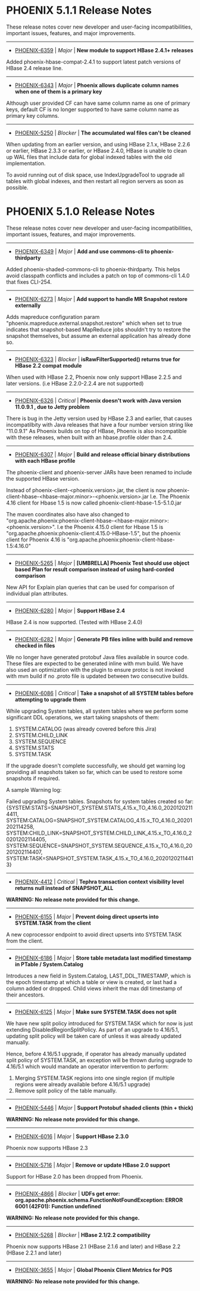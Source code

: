 
<!---
# Licensed to the Apache Software Foundation (ASF) under one
# or more contributor license agreements.  See the NOTICE file
# distributed with this work for additional information
# regarding copyright ownership.  The ASF licenses this file
# to you under the Apache License, Version 2.0 (the
# "License"); you may not use this file except in compliance
# with the License.  You may obtain a copy of the License at
#
#     http://www.apache.org/licenses/LICENSE-2.0
#
# Unless required by applicable law or agreed to in writing, software
# distributed under the License is distributed on an "AS IS" BASIS,
# WITHOUT WARRANTIES OR CONDITIONS OF ANY KIND, either express or implied.
# See the License for the specific language governing permissions and
# limitations under the License.
-->
# PHOENIX  5.1.1 Release Notes

These release notes cover new developer and user-facing incompatibilities, important issues, features, and major improvements.


---

* [PHOENIX-6359](https://issues.apache.org/jira/browse/PHOENIX-6359) | *Major* | **New module to support HBase 2.4.1+ releases**

Added phoenix-hbase-compat-2.4.1 to support latest patch versions of HBase 2.4 release line.


---

* [PHOENIX-6343](https://issues.apache.org/jira/browse/PHOENIX-6343) | *Major* | **Phoenix allows duplicate column names when one of them is a primary key**

Although user provided CF can have same column name as one of primary keys, default CF is no longer supported to have same column name as primary key columns.


---

* [PHOENIX-5250](https://issues.apache.org/jira/browse/PHOENIX-5250) | *Blocker* | **The accumulated wal files can't be cleaned**

When updating from  an earlier version, and using HBase 2.1.x, HBase 2.2.6 or earlier, HBase 2.3.3 or earlier, or HBase 2.4.0, HBase is unable to clean up WAL files that include data for global indexed tables with the old implementation.

To avoid running out of disk space, use IndexUpgradeTool to upgrade all tables with global indexes, and then restart all region servers as soon as possible.



# PHOENIX  5.1.0 Release Notes

These release notes cover new developer and user-facing incompatibilities, important issues, features, and major improvements.


---

* [PHOENIX-6349](https://issues.apache.org/jira/browse/PHOENIX-6349) | *Major* | **Add and use commons-cli to phoenix-thirdparty**

Added phoenix-shaded-commons-cli to phoenix-thirdparty.
This helps avoid classpath conflicts and includes a patch on top of commons-cli 1.4.0 that fixes CLI-254.


---

* [PHOENIX-6273](https://issues.apache.org/jira/browse/PHOENIX-6273) | *Major* | **Add support to handle MR Snapshot restore externally**

Adds mapreduce configuration param "phoenix.mapreduce.external.snapshot.restore" which when set to true indicates that snapshot-based MapReduce jobs shouldn't try to restore the snapshot themselves, but assume an external application has already done so.


---

* [PHOENIX-6323](https://issues.apache.org/jira/browse/PHOENIX-6323) | *Blocker* | **isRawFilterSupported() returns true for HBase 2.2 compat module**

When used with HBase 2.2, Phoenix now only support HBase 2.2.5 and later versions. (i.e HBase 2.2.0-2.2.4 are not supported)


---

* [PHOENIX-6326](https://issues.apache.org/jira/browse/PHOENIX-6326) | *Critical* | **Phoenix doesn't work with Java version 11.0.9.1 , due to Jetty problem**

There is bug in the Jetty version used by HBase 2.3 and earlier, that causes incompatilbity with Java releases that have a four number version string like  "11.0.9.1"
As Phoenix builds on top of HBase, Phoenix is also incompatible with these releases, when built with an hbase.profile older than 2.4.


---

* [PHOENIX-6307](https://issues.apache.org/jira/browse/PHOENIX-6307) | *Major* | **Build and release official binary distributions with each HBase profile**

The phoenix-client and phoenix-server JARs have been renamed to include the supported HBase version.

Instead of phoenix-client-\<phoenix.version\>.jar, the client is now phoenix-client-hbase-\<hbase-major.minor\>-\<phoenix.version\>.jar
I.e. The Phoenix 4.16 client for Hbase 1.5 is now called phoenix-client-hbase-1.5-5.1.0.jar

The maven coordinates also have also changed to "org.apache.phoenix:phoenix-client-hbase-\<hbase-major.minor\>:\<phoenix.version\>".
I.e the Phoenix 4.15.0 client for Hbase 1.5 is  "org.apache.phoenix:phoenix-client:4.15.0-HBase-1.5", but the phoenix client for Phoenix 4.16 is "org.apache.phoenix:phoenix-client-hbase-1.5:4.16.0"


---

* [PHOENIX-5265](https://issues.apache.org/jira/browse/PHOENIX-5265) | *Major* | **[UMBRELLA] Phoenix Test should use object based Plan for result comparison instead of using hard-corded comparison**

New API for Explain plan queries that can be used for comparison of individual plan attributes.


---

* [PHOENIX-6280](https://issues.apache.org/jira/browse/PHOENIX-6280) | *Major* | **Support HBase 2.4**

HBase 2.4 is now supported. (Tested with HBase 2.4.0)


---

* [PHOENIX-6282](https://issues.apache.org/jira/browse/PHOENIX-6282) | *Major* | **Generate PB files inline with build and remove checked in files**

We no longer have generated protobuf Java files available in source code. These files are expected to be generated inline with mvn build. We have also used an optimization with the plugin to ensure protoc is not invoked with mvn build if no .proto file is updated between two consecutive builds.


---

* [PHOENIX-6086](https://issues.apache.org/jira/browse/PHOENIX-6086) | *Critical* | **Take a snapshot of all SYSTEM tables before attempting to upgrade them**

While upgrading System tables, all system tables where we perform some significant DDL operations, we start taking snapshots of them:
 
1. SYSTEM.CATALOG (was already covered before this Jira)
2. SYSTEM.CHILD\_LINK
3. SYSTEM.SEQUENCE
4. SYSTEM.STATS
5. SYSTEM.TASK

If the upgrade doesn't complete successfully, we should get warning log providing all snapshots taken so far, which can be used to restore some snapshots if required.


A sample Warning log:

Failed upgrading System tables. Snapshots for system tables created so far: {SYSTEM:STATS=SNAPSHOT\_SYSTEM.STATS\_4.15.x\_TO\_4.16.0\_20201202114411, SYSTEM:CATALOG=SNAPSHOT\_SYSTEM.CATALOG\_4.15.x\_TO\_4.16.0\_20201202114258, SYSTEM:CHILD\_LINK=SNAPSHOT\_SYSTEM.CHILD\_LINK\_4.15.x\_TO\_4.16.0\_20201202114405, SYSTEM:SEQUENCE=SNAPSHOT\_SYSTEM.SEQUENCE\_4.15.x\_TO\_4.16.0\_20201202114407, SYSTEM:TASK=SNAPSHOT\_SYSTEM.TASK\_4.15.x\_TO\_4.16.0\_20201202114413}


---

* [PHOENIX-4412](https://issues.apache.org/jira/browse/PHOENIX-4412) | *Critical* | **Tephra transaction context visibility level returns null instead of SNAPSHOT\_ALL**

**WARNING: No release note provided for this change.**


---

* [PHOENIX-6155](https://issues.apache.org/jira/browse/PHOENIX-6155) | *Major* | **Prevent doing direct upserts into SYSTEM.TASK from the client**

A new coprocessor endpoint to avoid direct upserts into SYSTEM.TASK from the client.


---

* [PHOENIX-6186](https://issues.apache.org/jira/browse/PHOENIX-6186) | *Major* | **Store table metadata last modified timestamp in PTable / System.Catalog**

Introduces a new field in System.Catalog, LAST\_DDL\_TIMESTAMP, which is the epoch timestamp at which a table or view is created, or last had a column added or dropped. Child views inherit the max ddl timestamp of their ancestors.


---

* [PHOENIX-6125](https://issues.apache.org/jira/browse/PHOENIX-6125) | *Major* | **Make sure SYSTEM.TASK does not split**

We have new split policy introduced for SYSTEM.TASK which for now is just extending DisabledRegionSplitPolicy. As part of an upgrade to 4.16/5.1, updating split policy will be taken care of unless it was already updated manually.

Hence, before 4.16/5.1 upgrade, if operator has already manually updated split policy of SYSTEM.TASK, an exception will be thrown during upgrade to 4.16/5.1 which would mandate an operator intervention to perform:

1. Merging SYSTEM.TASK regions into one single region (if multiple regions were already available before 4.16/5.1 upgrade)
2. Remove split policy of the table manually.


---

* [PHOENIX-5446](https://issues.apache.org/jira/browse/PHOENIX-5446) | *Major* | **Support Protobuf shaded clients (thin + thick)**

**WARNING: No release note provided for this change.**


---

* [PHOENIX-6016](https://issues.apache.org/jira/browse/PHOENIX-6016) | *Major* | **Support HBase 2.3.0**

Phoenix now supports HBase 2.3


---

* [PHOENIX-5716](https://issues.apache.org/jira/browse/PHOENIX-5716) | *Major* | **Remove or update HBase 2.0 support**

Support for HBase 2.0 has been dropped from Phoenix.


---

* [PHOENIX-4866](https://issues.apache.org/jira/browse/PHOENIX-4866) | *Blocker* | **UDFs get error: org.apache.phoenix.schema.FunctionNotFoundException: ERROR 6001 (42F01): Function undefined**

**WARNING: No release note provided for this change.**


---

* [PHOENIX-5268](https://issues.apache.org/jira/browse/PHOENIX-5268) | *Blocker* | **HBase 2.1/2.2 compatibility**

Phoenix now supports HBase 2.1  (HBase 2.1.6 and later) and HBase 2.2 (HBase 2.2.1 and later)


---

* [PHOENIX-3655](https://issues.apache.org/jira/browse/PHOENIX-3655) | *Major* | **Global Phoenix Client Metrics for PQS**

**WARNING: No release note provided for this change.**



